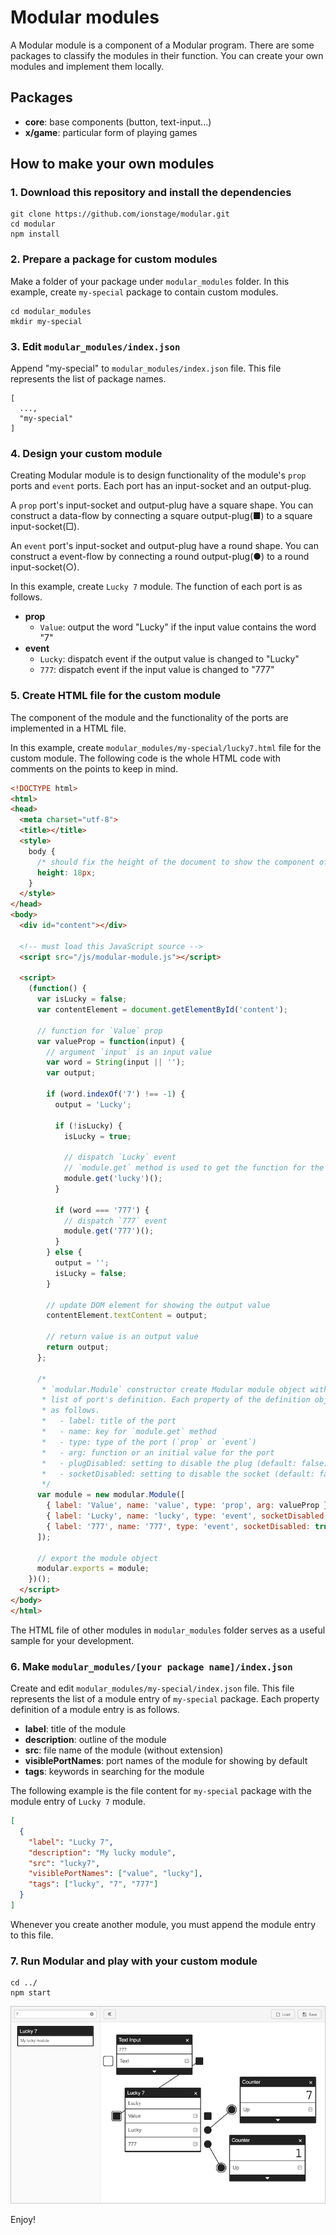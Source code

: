 # Modular modules

A Modular module is a component of a Modular program.
There are some packages to classify the modules in their function.
You can create your own modules and implement them locally.

## Packages

- **core**: base components (button, text-input...)
- **x/game**: particular form of playing games

## How to make your own modules

### 1. Download this repository and install the dependencies

```
git clone https://github.com/ionstage/modular.git
cd modular
npm install
```

### 2. Prepare a package for custom modules

Make a folder of your package under `modular_modules` folder.
In this example, create `my-special` package to contain custom modules.

```
cd modular_modules
mkdir my-special
```

### 3. Edit `modular_modules/index.json`

Append "my-special" to `modular_modules/index.json` file.
This file represents the list of package names.

```
[
  ...,
  "my-special"
]
```

### 4. Design your custom module

Creating Modular module is to design functionality of the module's `prop` ports and `event` ports.
Each port has an input-socket and an output-plug.

A `prop` port's input-socket and output-plug have a square shape.
You can construct a data-flow by connecting a square output-plug(■) to a square input-socket(□).

An `event` port's input-socket and output-plug have a round shape.
You can construct a event-flow by connecting a round output-plug(●) to a round input-socket(○).

In this example, create `Lucky 7` module. The function of each port is as follows.

- **prop**
  - `Value`: output the word "Lucky" if the input value contains the word "7"
- **event**
  - `Lucky`: dispatch event if the output value is changed to "Lucky"
  - `777`: dispatch event if the input value is changed to "777"

### 5. Create HTML file for the custom module

The component of the module and the functionality of the ports are implemented in a HTML file.

In this example, create `modular_modules/my-special/lucky7.html` file for the custom module.
The following code is the whole HTML code with comments on the points to keep in mind.

```html
<!DOCTYPE html>
<html>
<head>
  <meta charset="utf-8">
  <title></title>
  <style>
    body {
      /* should fix the height of the document to show the component of the module correctly */
      height: 18px;
    }
  </style>
</head>
<body>
  <div id="content"></div>

  <!-- must load this JavaScript source -->
  <script src="/js/modular-module.js"></script>

  <script>
    (function() {
      var isLucky = false;
      var contentElement = document.getElementById('content');

      // function for `Value` prop
      var valueProp = function(input) {
        // argument `input` is an input value
        var word = String(input || '');
        var output;

        if (word.indexOf('7') !== -1) {
          output = 'Lucky';

          if (!isLucky) {
            isLucky = true;

            // dispatch `Lucky` event
            // `module.get` method is used to get the function for the port
            module.get('lucky')();
          }

          if (word === '777') {
            // dispatch `777` event
            module.get('777')();
          }
        } else {
          output = '';
          isLucky = false;
        }

        // update DOM element for showing the output value
        contentElement.textContent = output;

        // return value is an output value
        return output;
      };

      /*
       * `modular.Module` constructor create Modular module object with the
       * list of port's definition. Each property of the definition object is
       * as follows.
       *   - label: title of the port
       *   - name: key for `module.get` method
       *   - type: type of the port (`prop` or `event`)
       *   - arg: function or an initial value for the port
       *   - plugDisabled: setting to disable the plug (default: false)
       *   - socketDisabled: setting to disable the socket (default: false)
       */
      var module = new modular.Module([
        { label: 'Value', name: 'value', type: 'prop', arg: valueProp },
        { label: 'Lucky', name: 'lucky', type: 'event', socketDisabled: true },
        { label: '777', name: '777', type: 'event', socketDisabled: true },
      ]);

      // export the module object
      modular.exports = module;
    })();
  </script>
</body>
</html>
```

The HTML file of other modules in `modular_modules` folder serves as a useful sample for your development.

### 6. Make `modular_modules/[your package name]/index.json`

Create and edit `modular_modules/my-special/index.json` file.
This file represents the list of a module entry of `my-special` package.
Each property definition of a module entry is as follows.

- **label**: title of the module
- **description**: outline of the module
- **src**: file name of the module (without extension)
- **visiblePortNames**: port names of the module for showing by default
- **tags**: keywords in searching for the module

The following example is the file content for `my-special` package with the module entry of `Lucky 7` module.

```json
[
  {
    "label": "Lucky 7",
    "description": "My lucky module",
    "src": "lucky7",
    "visiblePortNames": ["value", "lucky"],
    "tags": ["lucky", "7", "777"]
  }
]
```

Whenever you create another module, you must append the module entry to this file.

### 7. Run Modular and play with your custom module

```
cd ../
npm start
```

![Screen Shot](../assets/screenshot_modular_modules.png)

Enjoy!
